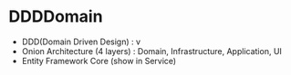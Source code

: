 # DDDDomain
- DDD(Domain Driven Design) : v
- Onion Architecture (4 layers) : Domain, Infrastructure, Application, UI
- Entity Framework Core (show in Service)
